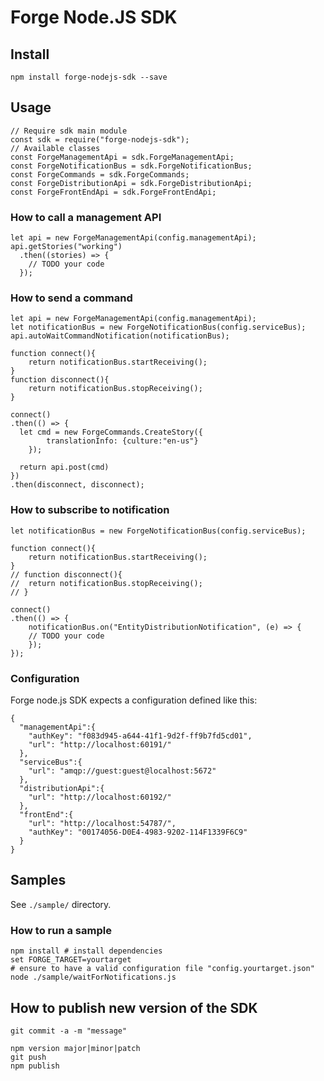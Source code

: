 ﻿# Forge Node.JS SDK

## Install

    npm install forge-nodejs-sdk --save

## Usage

    // Require sdk main module
    const sdk = require("forge-nodejs-sdk");
    // Available classes
    const ForgeManagementApi = sdk.ForgeManagementApi;
    const ForgeNotificationBus = sdk.ForgeNotificationBus;
    const ForgeCommands = sdk.ForgeCommands;
    const ForgeDistributionApi = sdk.ForgeDistributionApi;
    const ForgeFrontEndApi = sdk.ForgeFrontEndApi;

### How to call a management API

    let api = new ForgeManagementApi(config.managementApi);
    api.getStories("working")
      .then((stories) => {
        // TODO your code
      });

### How to send a command

    let api = new ForgeManagementApi(config.managementApi);
    let notificationBus = new ForgeNotificationBus(config.serviceBus);
    api.autoWaitCommandNotification(notificationBus);

    function connect(){
    	return notificationBus.startReceiving();
    }
    function disconnect(){
    	return notificationBus.stopReceiving();
    }

    connect()
    .then(() => {
      let cmd = new ForgeCommands.CreateStory({
    		translationInfo: {culture:"en-us"}
    	});

      return api.post(cmd)
    })
    .then(disconnect, disconnect);

### How to subscribe to notification

    let notificationBus = new ForgeNotificationBus(config.serviceBus);

    function connect(){
    	return notificationBus.startReceiving();
    }
    // function disconnect(){
    // 	return notificationBus.stopReceiving();
    // }

    connect()
    .then(() => {
    	notificationBus.on("EntityDistributionNotification", (e) => {
        // TODO your code
    	});
    });


### Configuration

Forge node.js SDK expects a configuration defined like this:

    {
      "managementApi":{
        "authKey": "f083d945-a644-41f1-9d2f-ff9b7fd5cd01",
        "url": "http://localhost:60191/"
      },
      "serviceBus":{
        "url": "amqp://guest:guest@localhost:5672"
      },
      "distributionApi":{
        "url": "http://localhost:60192/"
      },
      "frontEnd":{
        "url": "http://localhost:54787/",
        "authKey": "00174056-D0E4-4983-9202-114F1339F6C9"
      }
    }


## Samples

See `./sample/` directory.

### How to run a sample

    npm install # install dependencies
    set FORGE_TARGET=yourtarget
    # ensure to have a valid configuration file "config.yourtarget.json"
    node ./sample/waitForNotifications.js

## How to publish new version of the SDK

    git commit -a -m "message"

    npm version major|minor|patch
    git push
    npm publish

